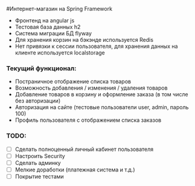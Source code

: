 ﻿#Интернет-магазин на Spring Framework

* Фронтенд на angular js
* Тестовая база данных h2
* Система миграции БД flyway
* Для хранения корзин на бэкэнде используется Redis
* Нет привязки к сессии пользователя, для хранения данных на клиенте используется localstorage

### Текущий функционал:
* Постраничное отображение списка товаров
* Возможность добавления / изменения / удаления товаров
* Добавление товаров в корзину и оформление заказа (в том числе без авторизации)
* Авторизация на сайте (тестовые пользователи user, admin, пароль 100)
* Профиль пользователя с отображением списка заказов

### TODO:
- [ ] Сделать полноценный личный кабинет пользователя
- [ ] Настроить Security
- [ ] Сделать админку
- [ ] Мелкие доработки (платежная система и т.д.)
- [ ] Покрытие тестами
